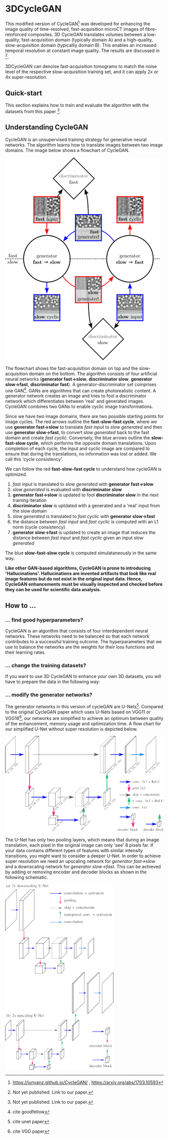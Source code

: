 # 3DCycleGAN
This modified version of CycleGAN[^1] was developed for enhancing the image quality of time-resolved, fast-acquisition microCT images of fibre-reinforced composites.
3D CycleGAN translates volumes between a low-quality, fast-acquisition domain (typically domain A) and a high-quality, slow-acquisition domain (typicalliy domain B). This enables an increased temporal resolution at constant image quality.
The results are discussed in [^2].

3DCycleGAN can denoise fast-acquisition tomograms to match the noise level of the respective slow-acquisition training set,
and it can apply 2x or 4x super-resolution.

## Quick-start
This section explains how to train and evaluate the algorithm with the datasets from this paper [^2].


## Understanding CycleGAN
CycleGAN is an unsupervised training strategy for generative neural networks. The algorithm learns how to translate images between two image domains.
The image below shows a flowchart of CycleGAN. 

![Flowchart of the cycleGAN algorithm.](https://github.com/pvilla/3DCycleGaN/blob/main/imgs/cycleGANflow6.png)

The flowchart shows the fast-acquisition domain on top and the slow-acquisition domain on the bottom.
The algorithm consists of four artificial neural networks (**generator fast->slow**, **discriminator slow**, **generator slow->fast**, **discriminator fast**).
A generator-discriminator set comprises one GAN[^3].
GANs are algorithms that can create photorealistic content. A generator network creates an image and tries to fool a discriminator network which differentiates between 'real' and generated images.
CycleGAN combines two GANs to enable cyclic image transformations.

Since we have two image domains, there are two possible starting points for image cycles.
The red arrows outline the **fast-slow-fast cycle**, where we  use **generator fast->slow** to translate *fast input* to *slow generated* and then use **generator slow->fast**, to convert *slow generated* back to the fast domain and create *fast cyclic*.
Conversely, the blue arrows outline the **slow-fast-slow cycle**, which performs the opposite domain translations.
Upon completion of each cycle, the input and cyclic image are compared to ensure that during the translations, no information was lost or added. We call this 'cycle consistency'.

We can follow the red **fast-slow-fast cycle** to understand how cycleGAN is optimized.
1. *fast input* is translated to *slow generated* with **generator fast->slow**
2. *slow generated* is evaluated with **discriminator slow**
3. **generator fast->slow** is updated to fool **discriminator slow** in the next training iteration
4. **discriminator slow** is uptdated with a generated and a 'real' input from the slow domain
5. *slow generated* is translated to *fast cyclic* with **generator slow->fast**
6. the distance between *fast input* and *fast cyclic* is computed with an L1 norm (cycle consistency)
7. **generator slow->fast** is updated to create an image that reduces the distance between *fast input* and *fast cyclic* given an input *slow generated*

The blue **slow-fast-slow cycle** is computed simulataneously in the same way.

**Like other GAN-based algorithms, CycleGAN is prone to introducing 'Hallucinations'. Hallucinations are invented artifacts that look like real image features but do not exist in the original input data. Hence, CycleGAN enhancements must be visually inspected and checked before they can be used for scientific data analysis.**

## How to ...
### ... find good hyperparameters?
CycleGAN is an algorithm that consists of four interdependent neural networks. These networks need to be balanced so that each network contributes to a successful training outcome.
The hyperparameters that we use to balance the networks are the weights for their loss functions and their learning rates.

### ... change the training datasets?
If you want to use 3D CycleGAN to enhance your own 3D datasets, you will have to prepare the data in the following way:

### ... modify the generator networks?
The generator networks in this version of cycleGAN are U-Nets[^4]. Compared to the original CycleGAN paper which uses U-Nets based on VGG11 or VGG16[^5], our networks are simplified to achieve an optimum between quality of the enhancement, memory usage and optimization time. A flow chart for our simplified U-Net without super resolution is depicted below.

![Flowchart of a U-Net for 1:1 translations.](https://github.com/pvilla/3DCycleGaN/blob/main/imgs/unetSIM2d.png)

The U-Net has only two pooling layers, which means that during an image translation, each pixel in the original image can only 'see' 8 pixels far. If your data contains different types of features with similar intensity transitions, you might want to consider a deeper U-Net.
In order to achieve super resolution we need an upscaling network for *generator fast->slow* and a downscaling network for *generator slow->fast*. This can be achieved by adding or removing encoder and decoder blocks as shown in the following schematic.

![Flowchart of downscaling and upscaling U-Nets for 2x super resolution.](https://github.com/pvilla/3DCycleGaN/blob/main/imgs/unetSR.png)

[^1]: https://junyanz.github.io/CycleGAN/ , https://arxiv.org/abs/1703.10593
[^2]: Not yet published. Link to our paper.
[^3]: cite goodfellow
[^4]: cite unet paper
[^5]: cite VGG paper
